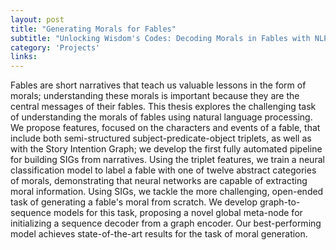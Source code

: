 ```yaml
---
layout: post
title: "Generating Morals for Fables"
subtitle: "Unlocking Wisdom's Codes: Decoding Morals in Fables with NLP"
category: 'Projects'
links: 
---
```

Fables are short narratives that teach us valuable lessons in the form of morals; understanding these morals is important because they are the central messages of their fables. This thesis explores the challenging task of understanding the morals of fables using natural language processing. We propose features, focused on the characters and events of a fable, that include both semi-structured subject-predicate-object triplets, as well as with the Story Intention Graph; we develop the first fully automated pipeline for building SIGs from narratives. Using the triplet features, we train a neural classification model to label a fable with one of twelve abstract categories of morals, demonstrating that neural networks are capable of extracting moral information. Using SIGs, we tackle the more challenging, open-ended task of generating a fable's moral from scratch. We develop graph-to-sequence models for this task, proposing a novel global meta-node for initializing a sequence decoder from a graph encoder. Our best-performing model achieves state-of-the-art results for the task of moral generation.